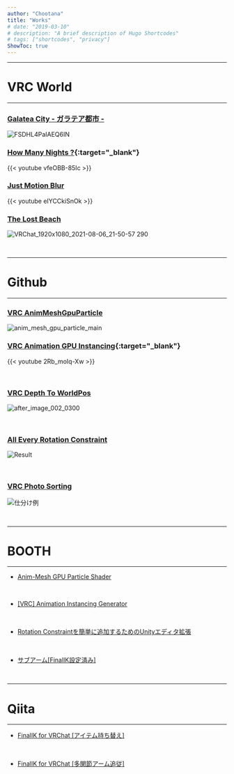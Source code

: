 ```yaml
---
author: "Chootana"
title: "Works"
# date: "2019-03-10"
# description: "A brief description of Hugo Shortcodes"
# tags: ["shortcodes", "privacy"]
ShowToc: true
---
```


<!--more-->


---

# VRC World 

--- 

### [Galatea City - ガラテア都市 -](https://vrchat.com/home/launch?worldId=wrld_1b507127-0760-48cc-b579-a80baa620f24)
![FSDHL4PaIAEQ6IN](https://user-images.githubusercontent.com/44863813/179463091-c6658ee6-d519-46c8-b394-cad49e7c0a85.jpg)

### [How Many Nights ?](https://vrchat.com/home/launch?worldId=wrld_98d0daaf-3751-468f-92d9-656a46319be0&instanceId=0){:target="_blank"}

{{< youtube vfeOBB-85Ic >}}

### [Just Motion Blur](https://vrchat.com/home/launch?worldId=wrld_37961efb-4bba-405c-b42c-6cd53eb958e2&instanceId=0)

{{< youtube eIYCCkiSnOk >}}

### [The Lost Beach](https://vrchat.com/home/launch?worldId=wrld_f9b3c26a-f11e-4a53-8468-040eef3ca9a2&instanceId=0)
![VRChat_1920x1080_2021-08-06_21-50-57 290](https://user-images.githubusercontent.com/44863813/134277011-47238296-06e7-45f4-8e67-0328594a64c5.png)

<br>

--- 
# Github

---
### [VRC AnimMeshGpuParticle](https://github.com/Chootana/VRCU_AnimMeshGpuParticle)
![anim_mesh_gpu_particle_main](https://user-images.githubusercontent.com/44863813/144735700-c170dcdf-be27-4133-9927-96afc5c1d26b.gif)

### [VRC Animation GPU Instancing](https://github.com/Chootana/VRCU_GpuAnimationInstancing){:target="_blank"}

{{< youtube 2Rb_moIq-Xw >}}

<br>


### [VRC Depth To WorldPos](https://github.com/Chootana/VRC_DepthToWorldPos)
![after_image_002_0300](https://user-images.githubusercontent.com/44863813/130899013-bb5ea1af-f7ba-437a-bc7b-ff835c3aa105.jpg)

<br>

### [All Every Rotation Constraint](https://github.com/Chootana/UnityEditorExtensionAERC)
![Result](https://user-images.githubusercontent.com/44863813/102007590-d2112280-3d6d-11eb-9870-5ca335b6973c.png)

<br>

### [VRC Photo Sorting](https://github.com/Chootana/VRCPhotoSorting)
![仕分け例](https://user-images.githubusercontent.com/44863813/103254726-d2dec100-49c9-11eb-8a36-dd3f1bee434b.png)

<br>




---
# BOOTH 
--- 

- [Anim-Mesh GPU Particle Shader](https://chootana.booth.pm/items/3443650)

<br>

- [[VRC] Animation Instancing Generator](https://chootana.booth.pm/items/3439194)

<br>

- [Rotation Constraintを簡単に追加するためのUnityエディタ拡張](https://chootana.booth.pm/items/2602285)

<br>

- [サブアーム[FinalIK設定済み]](https://chootana.booth.pm/items/2801406)

<br>

---

# Qiita
--- 

- [FinalIK for VRChat [アイテム持ち替え]](https://qiita.com/Chootana/items/e9c05ebbaa52d76ac5dd)

<br>

- [FinalIK for VRChat [多関節アーム追従]](https://qiita.com/Chootana/items/b30fc152e3325ae7b682)